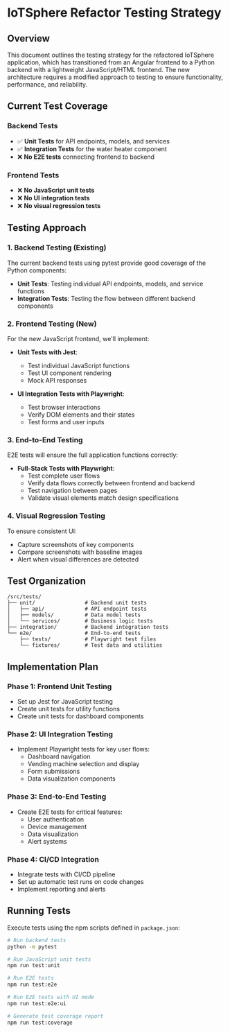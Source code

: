 # IoTSphere Refactor Testing Strategy

## Overview

This document outlines the testing strategy for the refactored IoTSphere application, which has transitioned from an Angular frontend to a Python backend with a lightweight JavaScript/HTML frontend. The new architecture requires a modified approach to testing to ensure functionality, performance, and reliability.

## Current Test Coverage

### Backend Tests
- ✅ **Unit Tests** for API endpoints, models, and services
- ✅ **Integration Tests** for the water heater component
- ❌ **No E2E tests** connecting frontend to backend

### Frontend Tests
- ❌ **No JavaScript unit tests**
- ❌ **No UI integration tests**
- ❌ **No visual regression tests**

## Testing Approach

### 1. Backend Testing (Existing)

The current backend tests using pytest provide good coverage of the Python components:

- **Unit Tests**: Testing individual API endpoints, models, and service functions
- **Integration Tests**: Testing the flow between different backend components

### 2. Frontend Testing (New)

For the new JavaScript frontend, we'll implement:

- **Unit Tests with Jest**:
  - Test individual JavaScript functions
  - Test UI component rendering
  - Mock API responses

- **UI Integration Tests with Playwright**:
  - Test browser interactions
  - Verify DOM elements and their states
  - Test forms and user inputs

### 3. End-to-End Testing

E2E tests will ensure the full application functions correctly:

- **Full-Stack Tests with Playwright**:
  - Test complete user flows
  - Verify data flows correctly between frontend and backend
  - Test navigation between pages
  - Validate visual elements match design specifications

### 4. Visual Regression Testing

To ensure consistent UI:

- Capture screenshots of key components
- Compare screenshots with baseline images
- Alert when visual differences are detected

## Test Organization

```
/src/tests/
├── unit/                # Backend unit tests
│   ├── api/             # API endpoint tests
│   ├── models/          # Data model tests
│   └── services/        # Business logic tests
├── integration/         # Backend integration tests
└── e2e/                 # End-to-end tests
    ├── tests/           # Playwright test files
    └── fixtures/        # Test data and utilities
```

## Implementation Plan

### Phase 1: Frontend Unit Testing
- Set up Jest for JavaScript testing
- Create unit tests for utility functions
- Create unit tests for dashboard components

### Phase 2: UI Integration Testing
- Implement Playwright tests for key user flows:
  - Dashboard navigation
  - Vending machine selection and display
  - Form submissions
  - Data visualization components

### Phase 3: End-to-End Testing
- Create E2E tests for critical features:
  - User authentication
  - Device management
  - Data visualization
  - Alert systems

### Phase 4: CI/CD Integration
- Integrate tests with CI/CD pipeline
- Set up automatic test runs on code changes
- Implement reporting and alerts

## Running Tests

Execute tests using the npm scripts defined in `package.json`:

```bash
# Run backend tests
python -m pytest

# Run JavaScript unit tests
npm run test:unit

# Run E2E tests
npm run test:e2e

# Run E2E tests with UI mode
npm run test:e2e:ui

# Generate test coverage report
npm run test:coverage
```

